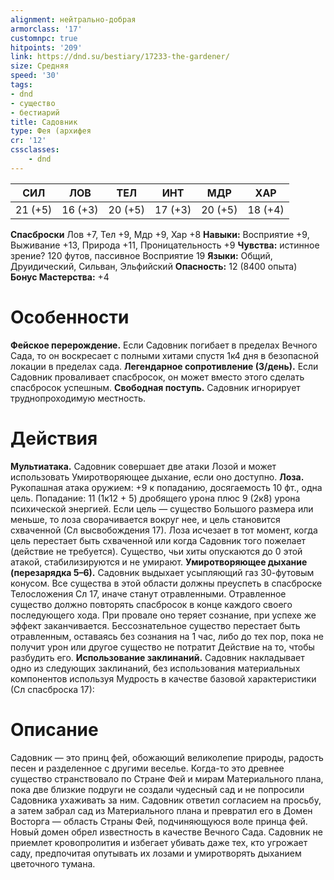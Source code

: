 ```yaml
---
alignment: нейтрально-добрая
armorclass: '17'
customnpc: true
hitpoints: '209'
link: https://dnd.su/bestiary/17233-the-gardener/
size: Средняя
speed: '30'
tags:
- dnd
- существо
- бестиарий
title: Садовник
type: Фея (архифея
cr: '12'
cssclasses:
    - dnd
---
```



| СИЛ | ЛОВ | ТЕЛ | ИНТ | МДР | ХАР |
|---|---|---|---|---|---|
| 21 (+5) | 16 (+3) | 20 (+5) | 17 (+3) | 20 (+5) | 18 (+4) |
**Спасброски** Лов +7, Тел +9, Мдр +9, Хар +8
**Навыки:** Восприятие +9, Выживание +13, Природа +11, Проницательность +9
**Чувства:** истинное зрение? 120 футов, пассивное Восприятие 19
**Языки:** Общий, Друидический, Сильван, Эльфийский
**Опасность:** 12 (8400 опыта)
**Бонус Мастерства:** +4


# Особенности
**Фейское перерождение.** Если Садовник погибает в пределах Вечного Сада, то он воскресает с полными хитами спустя 1к4 дня в безопасной локации в пределах сада.
**Легендарное сопротивление (3/день).** Если Садовник проваливает спасбросок, он может вместо этого сделать спасбросок успешным.
**Свободная поступь.** Садовник игнорирует труднопроходимую местность.


# Действия
**Мультиатака.** Садовник совершает две атаки Лозой и может использовать Умиротворяющее дыхание, если оно доступно.
**Лоза.** Рукопашная атака оружием: +9 к попаданию, досягаемость 10 фт., одна цель. Попадание: 11 (1к12 + 5) дробящего урона плюс 9 (2к8) урона психической энергией. Если цель — существо Большого размера или меньше, то лоза сворачивается вокруг нее, и цель становится схваченной (Сл высвобождения 17). Лоза исчезает в тот момент, когда цель перестает быть схваченной или когда Садовник того пожелает (действие не требуется). Существо, чьи хиты опускаются до 0 этой атакой, стабилизируются и не умирают.
**Умиротворяющее дыхание (перезарядка 5–6).** Садовник выдыхает усыпляющий газ 30-футовым конусом. Все существа в этой области должны преуспеть в спасброске Телосложения Сл 17, иначе станут отравленными. Отравленное существо должно повторять спасбросок в конце каждого своего последующего хода. При провале оно теряет сознание, при успехе же эффект заканчивается. Бессознательное существо перестает быть отравленным, оставаясь без сознания на 1 час, либо до тех пор, пока не получит урон или другое существо не потратит Действие на то, чтобы разбудить его.
**Использование заклинаний.** Садовник накладывает одно из следующих заклинаний, без использования материальных компонентов используя Мудрость в качестве базовой характеристики (Сл спасброска 17):


# Описание
Садовник — это принц фей, обожающий великолепие природы, радость песен и разделенное с другими веселье. Когда-то это древнее существо странствовало по Стране Фей и мирам Материального плана, пока две близкие подруги не создали чудесный сад и не попросили Садовника ухаживать за ним. Садовник ответил согласием на просьбу, а затем забрал сад из Материального плана и превратил его в Домен Восторга — область Страны Фей, подчиняющуюся воле принца фей. Новый домен обрел известность в качестве Вечного Сада. Садовник не приемлет кровопролития и избегает убивать даже тех, кто угрожает саду, предпочитая опутывать их лозами и умиротворять дыханием цветочного тумана.